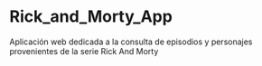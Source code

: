 # Rick_and_Morty_App
Aplicación web dedicada a la consulta de episodios y personajes provenientes de la serie Rick And Morty
